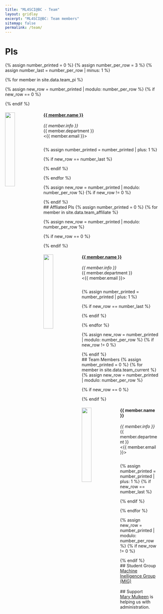 ```yaml
---
title: "ML4SCI@BC - Team"
layout: gridlay
excerpt: "ML4SCI@BC: Team members"
sitemap: false
permalink: /team/
---
```

# PIs

{% assign number_printed = 0 %}
{% assign number_per_row = 3 %}
{% assign number_last = number_per_row | minus: 1 %}

{% for member in site.data.team_pi %}

{% assign new_row = number_printed | modulo: number_per_row %}
{% if new_row == 0 %}
<div class="row">
{% endif %}

<div class="col-sm-4 clearfix">
  <img src="{{ site.url }}{{ site.baseurl }}/images/teampic/{{ member.photo }}" class="img-responsive" width="25%" style="float: left" />
  <h4><a href="{{ member.website }}">{{ member.name }}</a></h4>
  <i>{{ member.info }} </i>
  <br> {{ member.department }}
  <br> <{{ member.email }}>
  <ul style="overflow: hidden">
  </ul>
</div>

{% assign number_printed = number_printed | plus: 1 %}

{% if new_row == number_last %}
</div>
{% endif %}

{% endfor %}

{% assign new_row = number_printed | modulo: number_per_row %}
{% if new_row != 0 %}
</div>
{% endif %}

<br/>
## Affliated PIs
{% assign number_printed = 0 %}
{% for member in site.data.team_affiliate %}

{% assign new_row = number_printed | modulo: number_per_row %}

{% if new_row == 0 %}
<div class="row">
{% endif %}

<div class="col-sm-4 clearfix">
  <img src="{{ site.url }}{{ site.baseurl }}/images/teampic/{{ member.photo }}" class="img-responsive" width="25%" style="float: left" />
  <h4><a href="{{ member.website }}">{{ member.name }}</a></h4>
  <i>{{ member.info }}</i> 
  <br> {{ member.department }}
  <br> <{{ member.email }}>
  <ul style="overflow: hidden">
  </ul>
</div>

{% assign number_printed = number_printed | plus: 1 %}

{% if new_row == number_last %}
</div>
{% endif %}

{% endfor %}

{% assign new_row = number_printed | modulo: number_per_row %}
{% if new_row != 0 %}
</div>
{% endif %}

<br/>
## Team Members
{% assign number_printed = 0 %}
{% for member in site.data.team_current %}
{% assign new_row = number_printed | modulo: number_per_row %}

{% if new_row == 0 %}
<div class="row">
{% endif %}

<div class="col-sm-4 clearfix">
  <img src="{{ site.url }}{{ site.baseurl }}/images/teampic/{{ member.photo }}" class="img-responsive" width="25%" style="float: left" />
  <h4>{{ member.name }}</h4>
  <i>{{ member.info }}</i> 
  <br> {{ member.department }}
  <br> <{{ member.email }}>
  <ul style="overflow: hidden">
  </ul>
</div>

{% assign number_printed = number_printed | plus: 1 %}
{% if new_row == number_last %}
</div>
{% endif %}

{% endfor %}

{% assign new_row = number_printed | modulo: number_per_row %}
{% if new_row != 0 %}
</div>
{% endif %}

<br/>
## Student Group
<a href="https://mig-site.vercel.app/">Machine Inelligence Group (MIG)</a>
<div class="row">
</div>
<br/>
## Support
<div class="row">
<a href="mailto:mary.mulkeen@bc.edu">Mary Mulkeen</a> is helping us with administration.
</div>
